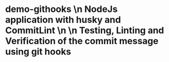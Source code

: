 # demo-githooks \n NodeJs application with husky and CommitLint \n \n Testing, Linting and Verification of the commit message using git hooks
